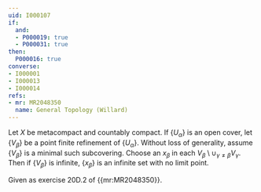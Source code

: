 ```yaml
---
uid: I000107
if:
  and:
  - P000019: true
  - P000031: true
then:
  P000016: true
converse:
- I000001
- I000013
- I000014
refs:
- mr: MR2048350
  name: General Topology (Willard)
---
```


Let $X$ be metacompact and countably compact. If $\{U_\alpha\}$ is an open cover, let $\{V_\beta\}$ be a point finite refinement of $\{U_\alpha\}$. Without loss of generality, assume $\{V_\beta\}$ is a minimal such subcovering. Choose an $x_\beta$ in each $V_\beta \setminus \cup_{\gamma \neq \beta} V_\gamma$. Then if $\{V_\beta\}$ is infinite, $\{x_\beta\}$ is an infinite set with no limit point.

Given as exercise 20D.2 of {{mr:MR2048350}}.
